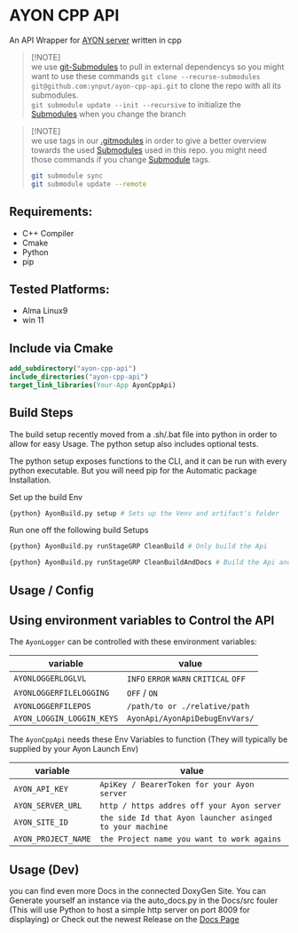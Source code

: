 
# AYON CPP API

An API Wrapper for [AYON server](https://ayon.ynput.io/) written in cpp

> [!NOTE]\
> we use [git-Submodules](https://git-scm.com/book/en/v2/Git-Tools-Submodules) to pull in external dependencys so you might want to use
> these commands
> `git clone --recurse-submodules git@github.com:ynput/ayon-cpp-api.git` to
> clone the repo with all its submodules.   
> `git submodule update --init --recursive` to initialize the [Submodules](https://git-scm.com/book/en/v2/Git-Tools-Submodules) when you change the branch

> [!NOTE]\
> we use tags in our [.gitmodules](https://git-scm.com/docs/gitmodules) in order to give a better overview towards the used [Submodules](https://git-scm.com/book/en/v2/Git-Tools-Submodules) used in this repo. 
> you might need those commands if you change [Submodule](https://git-scm.com/book/en/v2/Git-Tools-Submodules) tags. 
>
> ```sh
> git submodule sync
> git submodule update --remote
> ```

## Requirements:

- C++ Compiler
- Cmake
- Python
- pip

## Tested Platforms:
- Alma Linux9
- win 11

## Include via Cmake
```cmake 
add_subdirectory("ayon-cpp-api")
include_directories("ayon-cpp-api")
target_link_libraries(Your-App AyonCppApi)
```


## Build Steps

The build setup recently moved from a .sh/.bat file into python in order to
allow for easy Usage. The python setup also includes optional tests.

The python setup exposes functions to the CLI, and it can be run with every
python executable. But you will need pip for the Automatic package Installation.

Set up the build Env

```sh
{python} AyonBuild.py setup # Sets up the Venv and artifact's folder
```

Run one off the following build Setups

```sh
{python} AyonBuild.py runStageGRP CleanBuild # Only build the Api

{python} AyonBuild.py runStageGRP CleanBuildAndDocs # Build the Api and generate the Docs
```

## Usage / Config

## Using environment variables to Control the API

The `AyonLogger` can be controlled with these environment variables:

| variable                  | value                                  |
| ------------------------- | -------------------------------------- |
| `AYONLOGGERLOGLVL`        | `INFO` `ERROR` `WARN` `CRITICAL` `OFF` |
| `AYONLOGGERFILELOGGING`   | `OFF` / `ON`                           |
| `AYONLOGGERFILEPOS`       | `/path/to or ./relative/path`          |
| `AYON_LOGGIN_LOGGIN_KEYS` | `AyonApi/AyonApiDebugEnvVars/`         |

The `AyonCppApi` needs these Env Variables to function (They will typically be
supplied by your Ayon Launch Env)

| variable            | value                                                    |
| ------------------- | -------------------------------------------------------- |
| `AYON_API_KEY`      | `ApiKey / BearerToken for your Ayon server`              |
| `AYON_SERVER_URL`   | `http / https addres off your Ayon server`               |
| `AYON_SITE_ID`      | `the side Id that Ayon launcher asinged to your machine` |
| `AYON_PROJECT_NAME` | `the Project name you want to work agains`               |

## Usage (Dev)

you can find even more Docs in the connected DoxyGen Site. 
You can Generate yourself an instance via the auto_docs.py in the Docs/src fouler (This will use Python to host a simple http server on port 8009 for displaying)
or Check out the newest Release on the [Docs Page](https://ynput.github.io/ayon-cpp-api/) 

